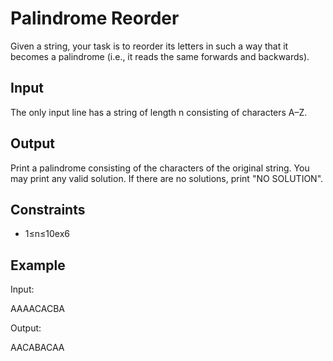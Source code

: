 # Palindrome Reorder

Given a string, your task is to reorder its letters in such a way that it becomes a palindrome (i.e., it reads the same forwards and backwards).

## Input

The only input line has a string of length n consisting of characters A–Z.

## Output

Print a palindrome consisting of the characters of the original string. You may print any valid solution. If there are no solutions, print "NO SOLUTION".


## Constraints

* 1≤n≤10ex6

## Example

Input:

AAAACACBA

Output:

AACABACAA



